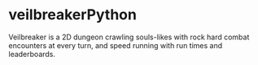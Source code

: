 # veilbreakerPython
Veilbreaker is a 2D dungeon crawling souls-likes with rock hard combat encounters at every turn, and speed running with run times and leaderboards.
